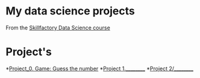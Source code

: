 # My data science projects
From the [Skillfactory Data Science course](https://skillfactory.ru/data-scientist)

# Project's

*[Project_0. Game: Guess the number](https://github.com/SkillfactoryDS/sf_data_science/tree/main/project_0)
*[Project 1.________](______)
*[Project 2/________](______)
